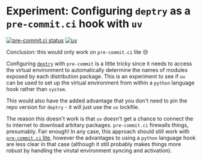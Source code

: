 # Experiment: Configuring `deptry` as a `pre-commit.ci` hook with `uv`

[![pre-commit.ci status](https://results.pre-commit.ci/badge/github/nathanjmcdougall/uv-precommit-deptry-test/main.svg)](https://results.pre-commit.ci/latest/github/nathanjmcdougall/uv-precommit-deptry-test/main) [![uv](https://img.shields.io/endpoint?url=https://raw.githubusercontent.com/astral-sh/uv/main/assets/badge/v0.json)](https://github.com/astral-sh/uv)

Conclusion: this would only work on `pre-commit.ci` lite 😢

Configuring [`deptry`](https://github.com/fpgmaas/deptry) with `pre-commit` is a little tricky since it needs to access the virtual environment to automatically determine the names of modules exposed by each distribution package. This is an experiment to see if `uv` can be used to set up the virtual environment from within a `python` language hook rather than `system`.

This would also have the added advantage that you don't need to pin the repo version for
`deptry` - it will just use the `uv` lockfile.

The reason this doesn't work is that `uv` doesn't get a chance to connect the to internet to download arbitary packages. `pre-commit.ci` firewalls things, presumably. Fair enough! In any case, this approach should still work with [`pre-commit.ci` lite](https://pre-commit.ci/lite.html), however the advantages to using a `python` language hook are less clear in that case (although it still probably makes things more robust by handling the virutal environment syncing and activation).
